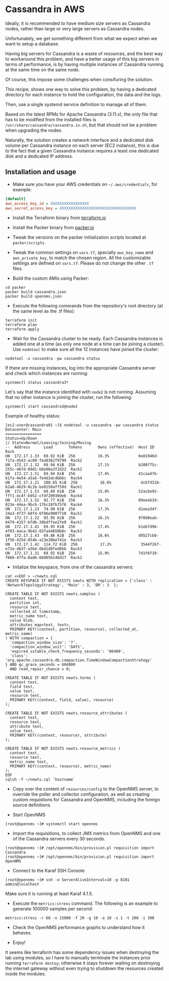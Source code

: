# Cassandra in AWS

Ideally, it is recommended to have medium size servers as Cassandra nodes, rather than large or very large servers as Cassandra nodes.

Unfortunately, we get something different from what we expect when we want to setup a database.

Having big servers for Cassandra is a waste of resources, and the best way to workaround this problem, and have a better usage of this big servers in terms of performance, is by having multiple instances of Cassandra running at the same time on the same node.

Of course, this impose some challenges when consifuring the solution.

This recipe, shows one way to solve this problem, by having a dedicated directory for each instance to hold the configuration, the data and the logs.

Then, use a single systemd service definition to manage all of them.

Based on the latest RPMs for Apache Cassandra (3.11.x), the only file that has to be modified from the installed files is `/usr/share/cassandra/cassandra.in.sh`, but that should not be a problem when upgrading the nodes.

Naturally, the solution creates a network interface and a dedicated disk volume per Cassandra instance on each server (EC2 instance), this is due to the fact that a given Cassandra instance requires a least one dedicated disk and a dedicated IP address.

## Installation and usage

* Make sure you have your AWS credentials on `~/.aws/credentials`, for example:

```INI
[default]
aws_access_key_id = XXXXXXXXXXXXXXXXX
aws_secret_access_key = XXXXXXXXXXXXXXXXXXXXXXXXXXXXXXXXXX
```

* Install the Terraform binary from [terraform.io](https://www.terraform.io)

* Install the Packer binary from [packer.io](https://www.packer.io)

* Tweak the versions on the packer initialization scripts located at `packer/scripts`.

* Tweak the common settings on `vars.tf`, specially `aws_key_name` and `aws_private_key`, to match the chosen region. All the customizable settings are defined on `vars.tf`. Please do not change the other `.tf` files.

* Build the custom AMIs using Packer:

```SHELL
cd packer
packer build cassandra.json
packer build opennms.json
```

* Execute the following commands from the repository's root directory (at the same level as the .tf files):

```SHELL
terraform init
terraform plan
terraform apply
```

* Wait for the Cassandra cluster to be ready. Each Cassandra instances is added one at a time (as only one node at a time can be joining a cluster). Use `nodetool` to make sure all the 12 instances have joined the cluster:

```SHELL
nodetool -u cassandra -pw cassandra status
```

If there are missing instances, log into the appropriate Cassandra server and check which instances are running:

```SHELL
systemctl status cassandra3*
```

Let's say that the instance identified with `node2` is not running. Assuming that no other instance is joining the cluster, run the following:

```SHELL
systemctl start cassandra3@node2
```

Example of healthy status:

```SHELL
[ec2-user@cassandra01 ~]$ nodetool -u cassandra -pw cassandra status
Datacenter: Main
================
Status=Up/Down
|/ State=Normal/Leaving/Joining/Moving
--  Address      Load       Tokens       Owns (effective)  Host ID                               Rack
UN  172.17.1.33  69.92 KiB  256          16.3%             6e81946d-71fa-4543-ac09-fea0362f9799  Rack2
UN  172.17.1.32  69.94 KiB  256          17.1%             b208f75c-255c-467d-89d1-b0a90a3f2d22  Rack2
UN  172.17.1.51  69.94 KiB  256          17.4%             41caa47b-61fa-4e54-a5a5-fe4d2dc4bb6c  Rack4
UN  172.17.1.21  108.65 KiB  256          16.6%             dcbfd31b-62a6-4629-8c1b-ba9150aff59d  Rack1
UN  172.17.1.53  69.89 KiB  256          15.8%             52acbe92-fff1-4c4f-b952-cf4f20930de6  Rack4
UN  172.17.1.52  92.77 KiB  256          16.3%             09eeeb3d-023e-44ea-9bc6-17bc28fb75f6  Rack4
UN  172.17.1.23  74.99 KiB  256          17.3%             d1eea34f-24a3-4f37-b8f4-6f86e9807710  Rack1
UN  172.17.1.22  93.95 KiB  256          16.1%             970d8eab-0479-4157-bfdb-20bdffee27e0  Rack1
UN  172.17.1.41  69.95 KiB  256          17.4%             b1eb7d96-4f83-4aca-9b42-83fa44650b8c  Rack3
UN  172.17.1.43  69.86 KiB  256          16.6%             d9527cb8-1f56-425d-854b-a13e38bef41e  Rack3
UN  172.17.1.42  114.72 KiB  256          17.2%             3544f267-e72e-4637-a5b4-6bd1d8fed0bb  Rack3
UN  172.17.1.31  69.92 KiB  256          15.9%             7d1f6f39-f666-47fa-8adb-60d05b146d17  Rack2
```

* Initalize the keyspace, from one of the cassandra servers:

```SHELL
cat <<EOF > ~/newts.cql
CREATE KEYSPACE IF NOT EXISTS newts WITH replication = {'class' : 'NetworkTopologyStrategy', 'Main' : 3, 'DR': 3  };

CREATE TABLE IF NOT EXISTS newts.samples (
  context text,
  partition int,
  resource text,
  collected_at timestamp,
  metric_name text,
  value blob,
  attributes map<text, text>,
  PRIMARY KEY((context, partition, resource), collected_at, metric_name)
) WITH compaction = {
  'compaction_window_size': '7',
  'compaction_window_unit': 'DAYS',
  'expired_sstable_check_frequency_seconds': '86400',
  'class': 'org.apache.cassandra.db.compaction.TimeWindowCompactionStrategy'
} AND gc_grace_seconds = 604800
  AND read_repair_chance = 0;

CREATE TABLE IF NOT EXISTS newts.terms (
  context text,
  field text,
  value text,
  resource text,
  PRIMARY KEY((context, field, value), resource)
);

CREATE TABLE IF NOT EXISTS newts.resource_attributes (
  context text,
  resource text,
  attribute text,
  value text,
  PRIMARY KEY((context, resource), attribute)
);

CREATE TABLE IF NOT EXISTS newts.resource_metrics (
  context text,
  resource text,
  metric_name text,
  PRIMARY KEY((context, resource), metric_name)
);
EOF
cqlsh -f ~/newts.cql `hostname`
```

* Copy over the content of `resources/config` to the OpenNMS server, to override the poller and collector configuration, as well as creating custom requistions for Cassandra and OpenNMS, including the foreign source definitions.

* Start OpenNMS

```SHELL
[root@opennms ~]# systemctl start opennms
```

* Import the requisitions, to collect JMX metrics from OpenNMS and one of the Cassandra servers every 30 seconds.

```SHELL
[root@opennms ~]# /opt/opennms/bin/provision.pl requisition import Cassandra
[root@opennms ~]# /opt/opennms/bin/provision.pl requisition import OpenNMS
```

* Connect to the Karaf SSH Console

```SHELL
[root@opennms ~]# ssh -o ServerAliveInterval=10 -p 8101 admin@localhost
```

Make sure it is running at least Karaf 4.1.5.

* Execute the `metrics:stress` command. The following is an example to generate 100000 samples per second:

```
metrics:stress -r 60 -n 15000 -f 20 -g 10 -a 10 -s 1 -t 200 -i 300
```

* Check the OpenNMS performance graphs to understand how it behaves.

* Enjoy!

It seems like terraform has some dependency issues when destroying the lab using modules, so I have to manually terminate the instances prior running `terraform destoy`; otherwise it stays forever waiting on destroying the internet gateway without even trying to shutdown the resources created inside the modules.